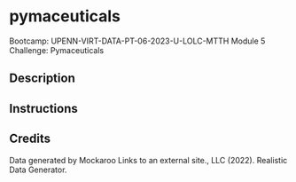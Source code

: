 # pymaceuticals
Bootcamp: UPENN-VIRT-DATA-PT-06-2023-U-LOLC-MTTH Module 5 Challenge: Pymaceuticals

## Description
## Instructions
## Credits
Data generated by Mockaroo Links to an external site., LLC (2022). Realistic Data Generator.
